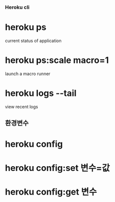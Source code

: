 ### Heroku cli

# heroku ps

current status of application

# heroku ps:scale macro=1

launch a macro runner

# heroku logs --tail

view recent logs

## 환경변수

# heroku config

# heroku config:set 변수=값

# heroku config:get 변수
